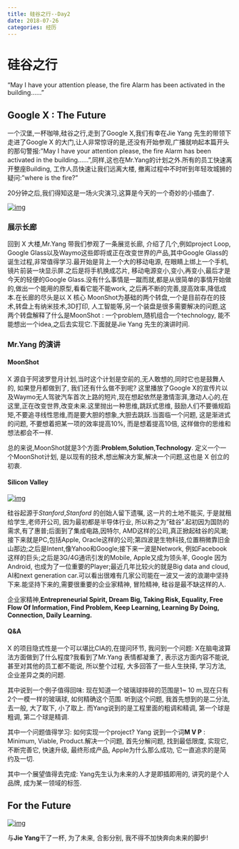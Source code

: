 ```yaml
---
title: 硅谷之行--Day2
date: 2018-07-26
categories: 经历
---
```


# 硅谷之行

“May I have your attention please, the fire Alarm has been activated in the building……”

## Google X : The Future

一个汉堡,一杯咖啡,硅谷之行,走到了Google X,我们有幸在Jie Yang 先生的带领下走进了Google X 的大门,让人非常惊讶的是,还没有开始参观,广播就响起本篇开头的那句警报:”May I have your attention please, the fire Alarm has been activated in the building……”,同样,这也在Mr.Yang的计划之外.所有的员工快速离开整座Building, 工作人员快速让我们远离大楼, 撤离过程中不时听到年轻攻城狮的疑问:”where is the fire?”

20分钟之后,我们得知这是一场火灾演习,这算是今天的一个奇妙的小插曲了.

[![img](https://i.loli.net/2018/07/27/5b5b30c90d2a8.jpg)](https://i.loli.net/2018/07/27/5b5b30c90d2a8.jpg)

### 展示长廊

回到 X 大楼,Mr.Yang 带我们参观了一条展览长廊, 介绍了几个,例如project Loop, Google Glass以及Waymo这些即将或正在改变世界的产品,其中Google Glass的诞生过程,非常值得学习.最开始是背上一个大的移动电源, 在眼睛上绑上一个手机, 镜片前装一块显示屏.之后是将手机换成芯片, 移动电源变小,变小,再变小,最后才是今天的轻便的Google Glass.没有什么事情是一蹴而就,都是从很简单的事情开始做的,做出一个能用的原型,看看它能不能work, 之后再不断的完善,提高效率,降低成本.在长廊的尽头是以 X 核心 MoonShot为基础的两个转盘,一个是目前存在的技术,转盘上有纳米技术,3D打印, 人工智能等,另一个装盘是很多需要解决的问题,这两个转盘解释了什么是MoonShot : 一个problem,随机组合一个technology, 能不能想出一个idea,之后去实现它.下面就是Jie Yang 先生的演讲时间.

### Mr.Yang 的演讲

#### MoonShot

X 源自于阿波罗登月计划,当时这个计划是空前的,无人敢想的,同时它也是鼓舞人的, 如果登月都做到了, 我们还有什么做不到呢? 这里播放了Google X的宣传片以及Waymo无人驾驶汽车首次上路的短片,现在想起依然是激情澎湃,激动人心的,在这里,正在改变世界,改变未来.这里抛出一种思维,跳跃式思维, 鼓励人们不要循规蹈矩,不要追寻线性思维,而是要大胆的想象,大胆去跳跃.当面临一个问题, 这是渐进式的问题, 不要想着把某一项的效率提高10%, 而是想着提高10倍, 这样做你的思维和想法都会不一样.

总的来说,MoonShot就是3个方面:**Problem**,**Solution**,**Technology**. 定义一个一个MoonShot计划, 是以现有的技术,想出解决方案,解决一个问题,这也是 X 创立的初衷.

#### Silicon Valley

[![img](https://i.loli.net/2018/07/27/5b5b24a3977f5.png)](https://i.loli.net/2018/07/27/5b5b24a3977f5.png)

硅谷起源于*Stanford*,*Stanford* 的创始人留下遗嘱, 这一片的土地不能买, 于是就租给学生,老师开公司, 因为最初都是半导体行业, 所以称之为”硅谷”.起初因为国防的需求,有了惠普;后面到了集成电路,因特尔, AMD这样的公司,真正掀起硅谷的风潮;接下来就是PC,包括Apple, Oracle这样的公司;第四波是生物科技,位置稍微靠旧金山那边;之后是Intent,像Yahoo和Google;接下来一波是Network, 例如Facebook这样的巨头;之后是3G/4G通讯引发的Mobile, Apple又成为领头羊, Google 因为Android, 也成为了一位重要的Player;最近几年比较火的就是Big data and cloud, AI和next generation car.可以看出很难有几家公司能在一波又一波的浪潮中坚持下来.能坚持下来的,需要很重要的企业家精神, 冒险精神, 硅谷是最不缺这样的人.

企业家精神,**Entrepreneurial Spirit, Dream Big, Taking Risk, Equality, Free Flow Of Information, Find Problem, Keep Learning, Learning By Doing, Connection, Daily Learning.**

#### Q&A

X 的项目隐式性是一个可以堪比CIA的,在提问环节, 我问到一个问题: X在脑电波算法方面做到了什么程度?我看到了Mr.Yang 表情都凝重了, 表示这方面内容不能说, 甚至对其他的员工都不能说, 所以整个过程, 大多回答了一些人生抉择, 学习方法, 企业差异之类的问题.

其中说到一个例子值得回味: 现在知道一个玻璃球摔碎的范围是1~ 10 m,现在只有2个一模一样的玻璃球, 如何精确这个范围. 听到这个问题, 我首先想到的是二分法, 去一般, 大了取下, 小了取上. 而Yang说到的是工程里面的粗调和精调, 第一个球是粗调, 第二个球是精调.

其中一个问题值得学习: 如何实现一个project? Yang 说到一个词**M V P** : Minimum, Viable, Product.解决一个问题, 首先分解问题, 找到最低限度, 实现它, 不断完善它, 快速升级, 最终形成产品, Apple为什么那么成功, 它一直追求的是简约及一切.

其中一个展望值得去完成: Yang先生认为未来的人才是即插即用的, 讲究的是个人品牌, 成为某一领域的标签.

## For the Future

[![img](https://i.loli.net/2018/07/27/5b5b3085626aa.jpg)](https://i.loli.net/2018/07/27/5b5b3085626aa.jpg)

与**Jie Yang**干了一杯, 为了未来, 合影分别, 我不得不加快奔向未来的脚步!